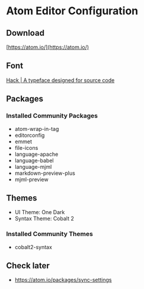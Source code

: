 # Atom Editor Configuration

## Download
[https://atom.io/](https://atom.io/)

## Font
[Hack | A typeface designed for source code](http://sourcefoundry.org/hack/)


## Packages

### Installed Community Packages
* atom-wrap-in-tag
* editorconfig
* emmet
* file-icons
* language-apache
* language-babel
* language-mjml
* markdown-preview-plus
* mjml-preview



## Themes
* UI Theme: One Dark
* Syntax Theme: Cobalt 2

### Installed Community Themes
* cobalt2-syntax


## Check later
* https://atom.io/packages/sync-settings
